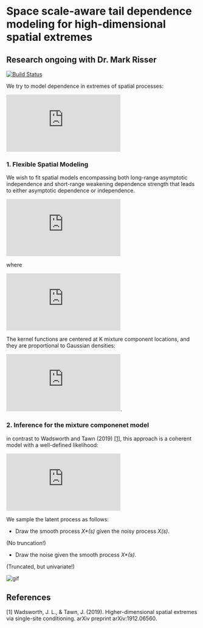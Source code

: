 # Space scale-aware tail dependence modeling for high-dimensional spatial extremes

## Research ongoing with Dr. Mark Risser

[![Build Status](https://github.com/likun-stat/nonstat_model/actions/workflows/python-package-conda.yml/badge.svg?branch=main)](https://github.com/likun-stat/nonstat_model/actions)


We try to model dependence in extremes of spatial processes: 

![equation](http://latex.codecogs.com/gif.latex?%5C%7BX%28s%29%3Bs%5Cin%5Cmathcal%7BS%7D%5Csubset%5Cmathbb%7BR%7D%5E2%5C%7D)

### 1.  Flexible Spatial Modeling
We wish to fit spatial models encompassing both long-range asymptotic independence and short-range weakening dependence strength that leads to either asymptotic dependence or independence.

![equation](https://latex.codecogs.com/gif.latex?X%5E*%28%5Cboldsymbol%7Bs%7D%29%3DR%28%5Cboldsymbol%7Bs%7D%29%5E%7B%5Cphi%28%5Cboldsymbol%7Bs%7D%29%7DW%28%5Cboldsymbol%7Bs%7D%29%2C)

where

![equation](https://latex.codecogs.com/gif.latex?R%28%5Cboldsymbol%7Bs%7D%29%3D%5Csum_%7Bk%3D1%7D%5EK%20w_k%28%5Cboldsymbol%7Bs%7D%29%20S_k%20%5Ctext%7B%20with%20%7DS_k%5Csim%20%5Ctext%7BStable%7D%28%5Calpha%2C1%2C%5Cgamma_k%2C%5Cdelta%29.)

The kernel functions are centered at K mixture component locations, and they are proportional to Gaussian densities:

![equation](https://latex.codecogs.com/gif.latex?w_k%28%5Cboldsymbol%7Bs%7D%29%5Cpropto%20%5Cexp%5Cleft%5C%7B-%5Cfrac%7B%7C%7C%5Cboldsymbol%7Bs%7D-%5Cboldsymbol%7Bb%7D_k%7C%7C%5E2%7D%7B2%5Clambda_w%7D%5Cright%5C%7D).

### 2. Inference for the mixture componenet model

in contrast to Wadsworth and Tawn (2019) [[1]](#1), this approach is a coherent model with a well-defined likelihood:

![equation](https://latex.codecogs.com/gif.latex?%5Cvarphi%5Cleft%28Y_t%28%5Cboldsymbol%7Bs%7D_i%29%7CX%5E*_t%28%5Cboldsymbol%7Bs%7D%29%2C%5Cboldsymbol%7B%5Ctheta%7D%28%5Cboldsymbol%7Bs%7D%29%2Cp%2C%5Cphi%28%5Cboldsymbol%7Bs%7D%29%2C%5Ctau%5E2%5Cright%29%3D%20%5Cleft%5C%7B%5Cbegin%7Bmatrix%7D%20%5CPhi%5Cleft%28%5Cfrac%7BF_%7BX%7C%5Cphi_i%2C%5Ctau%5E2%7D%5E%7B-1%7D%28p%29-X%5E*_t%28%5Cboldsymbol%7Bs%7D_i%29%7D%7B%5Ctau%7D%5Cright%29%26%20%5Ctext%7Bif%20%7D%20Y_t%28%5Cboldsymbol%7Bs%7D_i%29%5Cleq%20u_t%28%5Cboldsymbol%7Bs%7D_i%29%2C%5C%5C%20%5Cphi%5Cleft%28F_X%5E%7B-1%7D%5Ccirc%20F_Y%28Y_t%28%5Cboldsymbol%7Bs%7D_i%29%29%5Crvert%20X%5E*_t%28%5Cboldsymbol%7Bs%7D_i%29%2C%5Ctau%5E2%5Cright%29%5Cfrac%7Bf_Y%28Y_t%28%5Cboldsymbol%7Bs%7D_i%29%29%7D%7Bf_X%5Cleft%28F_X%5E%7B-1%7D%5Ccirc%20F_Y%28Y_t%28%5Cboldsymbol%7Bs%7D_i%29%29%5Cright%29%7D%26%20%5Ctext%7Bif%20%7D%20Y_t%28%5Cboldsymbol%7Bs%7D_i%29%3E%20u_t%28%5Cboldsymbol%7Bs%7D_i%29.%20%5Cend%7Bmatrix%7D%5Cright.)

We sample the latent process as follows:

- Draw the smooth process _X*(s)_ given the noisy process _X(s)_.

(No truncation!)

- Draw the noise given the smooth process _X*(s)_.

(Truncated, but univariate!)

![gif](www/anime.gif)



## References
<a id="1">[1]</a> 
Wadsworth, J. L., & Tawn, J. (2019).
Higher-dimensional spatial extremes via single-site conditioning. 
arXiv preprint arXiv:1912.06560.
